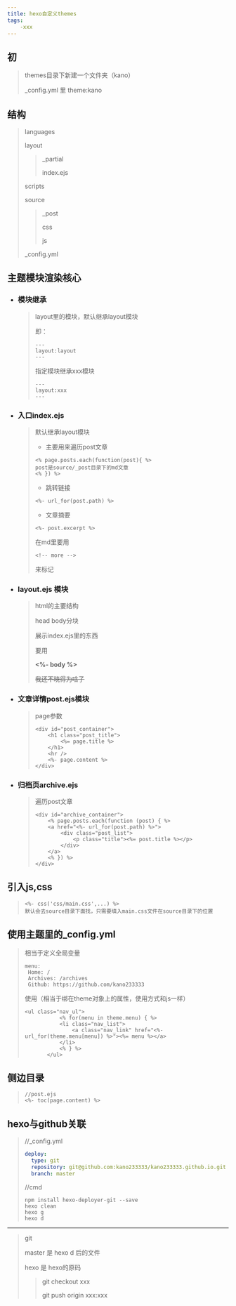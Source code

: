 ```yaml
---
title: hexo自定义themes
tags:
    -xxx
---
```

## 初

>themes目录下新建一个文件夹（kano）
>
>_config.yml 里 theme:kano

## 结构

> languages
>
> layout
>
> > _partial
> >
> > index.ejs
>
> scripts
>
> source
>
> > _post
> >
> > css
> >
> > js
>
> _config.yml

## 主题模块渲染核心

- ### 模块继承

  > layout里的模块，默认继承layout模块
  >
  > 即：
  >
  > ``````
  > ---
  > layout:layout
  > ---
  > ``````
  >
  > 指定模块继承xxx模块
  >
  > `````
  > ---
  > layout:xxx
  > ---
  > `````

- ### 入口index.ejs

  >默认继承layout模块
  >
  >- 主要用来遍历post文章
  >
  >````````ejs
  ><% page.posts.each(function(post){ %>
  >post是source/_post目录下的md文章
  ><% }) %>
  >````````
  >
  >- 跳转链接
  >
  >```````````
  ><%- url_for(post.path) %>
  >```````````
  >
  >- 文章摘要
  >
  >``````
  ><%- post.excerpt %>
  >``````
  >
  >在md里要用
  >
  >````
  ><!-- more -->
  >````
  >
  >来标记

- ### layout.ejs 模块

  > html的主要结构
  >
  > head body分块
  >
  > 展示index.ejs里的东西
  >
  > 要用
  >
  > **<%- body %>**
  >
  > ~~我还不晓得为啥子~~

- ### 文章详情post.ejs模块

  > page参数
  >
  > ```e&#39;j&#39;s
  > <div id="post_container">
  >     <h1 class="post_title">
  >         <%= page.title %>
  >     </h1>
  >     <hr />
  >     <%- page.content %>
  > </div>
  > ```

- ### 归档页archive.ejs

  > 遍历post文章
  >
  > ```
  > <div id="archive_container">
  >     <% page.posts.each(function (post) { %>
  >     <a href="<%- url_for(post.path) %>">
  >         <div class="post_list">
  >             <p class="title"><%= post.title %></p>
  >         </div>
  >     </a>
  >     <% }) %>
  > </div>
  > ```

## 引入js,css

> ```
> <%- css('css/main.css',...) %>
> 默认会去source目录下面找，只需要填入main.css文件在source目录下的位置
> ```

## 使用主题里的_config.yml
>相当于定义全局变量
>
>```
>menu:
>  Home: /
>  Archives: /archives
>  Github: https://github.com/kano233333
>```
>
>使用（相当于绑在theme对象上的属性，使用方式和js一样）
>
>````ejs
><ul class="nav_ul">
>            <% for(menu in theme.menu) { %>
>            <li class="nav_list">
>                <a class="nav_link" href="<%- url_for(theme.menu[menu]) %>"><%= menu %></a>
>            </li>
>            <% } %>
>        </ul>
>````
>
>

## 侧边目录

> `````````ejs
> //post.ejs
> <%- toc(page.content) %>
> `````````
>
>

## hexo与github关联

> //_config.yml
>
> ```````yml
> deploy: 
> 	type: git
> 	repository: git@github.com:kano233333/kano233333.github.io.git
> 	branch: master
> 
> ```````
>
> //cmd
>
> ```
> npm install hexo-deployer-git --save
> hexo clean
> hexo g
> hexo d
> ```
>



*************************************

> git
>
> master 是 hexo d 后的文件
>
> hexo 是 hexo的原码
>
> > git checkout xxx
> >
> > git push origin xxx:xxx

